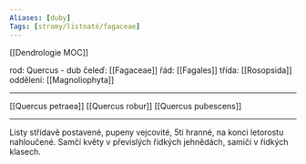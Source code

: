 ```yaml
---
Aliases: [duby]
Tags: [stromy/listnaté/fagaceae]
---
```

[[Dendrologie MOC]]

rod: Quercus - dub
čeleď: [[Fagaceae]]
řád: [[Fagales]]
třída: [[Rosopsida]]
oddělení: [[Magnoliophyta]]

---
[[Quercus petraea]]
[[Quercus robur]]
[[Quercus pubescens]]

---

Listy střídavě postavené, pupeny vejcovité, 5ti hranné, na konci letorostu nahloučené.
Samčí květy v převislých řídkých jehnědách, samičí v řídkých klasech.


